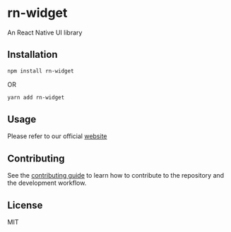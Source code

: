 # rn-widget

An React Native UI library

## Installation

```sh
npm install rn-widget
```
OR
```sh
yarn add rn-widget
```

## Usage

Please refer to our official [website](https://rn-widget-doc.vercel.app/)

## Contributing

See the [contributing guide](CONTRIBUTING.md) to learn how to contribute to the repository and the development workflow.

## License

MIT
